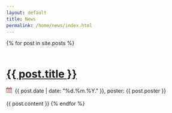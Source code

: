 ```yaml
---
layout: default
title: News
permalink: /home/news/index.html
---
```





<div class="newsentries">

  {% for post in site.posts %}
  <a href="{{ post.url }}">
    <br/>
    <br/>
    <h1 class="newstitle">
      {{ post.title }}
    </h1>
  </a>
  <div class="newsinfo">
    <img width="15" height="15" src="/resources/images/calendar.png"/>&nbsp; {{ post.date | date: "%d.%m.%Y." }}, poster: {{ post.poster }}
  </div>
  <br/>
  {{ post.content }}
  {% endfor %}
  
</div>






